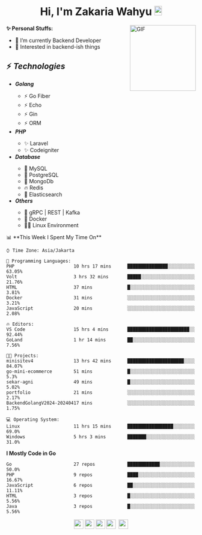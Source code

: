 <h1 align="center">Hi, I'm Zakaria Wahyu <img src="https://github.com/TheDudeThatCode/TheDudeThatCode/blob/master/Assets/Hi.gif" width="20px" height="25px"></h1>

<img align="right" alt="GIF" height="175px" src="https://www.nayakapratama.co.id/wp-content/uploads/2019/07/Website-Maintenance.gif" />

**✨ Personal Stuffs:**
- 🔭 I’m currently Backend Developer
- 🌱 Interested in backend-ish things

<h2>⚡ <i>Technologies</i></h2>
<ul>
<li><strong><i>Golang</i></strong></li>
  <ul>
    <li>⚡ Go Fiber</li>
    <li>⚡ Echo</li>
    <li>⚡ Gin</li>
    <li>⚡ ORM</li>
  </ul>
<li><strong><i>PHP</i></strong></li>
  <ul>
    <li>✨ Laravel</li>
    <li>✨ Codeigniter</li>
  </ul>
<li><strong><i>Database</i></strong></li>
  <ul>
    <li>🐬 MySQL</li>
    <li>🐘 PostgreSQL</li>
    <li>🍃 MongoDb</li>
    <li>🔥 Redis</li>
    <li>🔎 Elasticsearch</li>
  </ul>
  <li><strong><i>Others</i></strong></li>
  <ul>
    <li>💫 gRPC | REST | Kafka</li>
    <li>🐳 Docker</li>
    <li>👨‍💻 Linux Environment</li>
  </ul>
</ul>
<!--START_SECTION:waka-->
📊 **This Week I Spent My Time On** 

```text
⌚︎ Time Zone: Asia/Jakarta

💬 Programming Languages: 
PHP                      10 hrs 17 mins      ███████████████░░░░░░░░░░   63.05% 
Volt                     3 hrs 32 mins       █████░░░░░░░░░░░░░░░░░░░░   21.76% 
HTML                     37 mins             █░░░░░░░░░░░░░░░░░░░░░░░░   3.81% 
Docker                   31 mins             ░░░░░░░░░░░░░░░░░░░░░░░░░   3.21% 
JavaScript               20 mins             ░░░░░░░░░░░░░░░░░░░░░░░░░   2.08%

🔥 Editors: 
VS Code                  15 hrs 4 mins       ███████████████████████░░   92.44% 
GoLand                   1 hr 14 mins        ██░░░░░░░░░░░░░░░░░░░░░░░   7.56%

🐱‍💻 Projects: 
minisitev4               13 hrs 42 mins      █████████████████████░░░░   84.07% 
go-mini-ecommerce        51 mins             █░░░░░░░░░░░░░░░░░░░░░░░░   5.3% 
sekar-agni               49 mins             █░░░░░░░░░░░░░░░░░░░░░░░░   5.02% 
portfolio                21 mins             ░░░░░░░░░░░░░░░░░░░░░░░░░   2.17% 
BackendGolangV2024-20240417 mins             ░░░░░░░░░░░░░░░░░░░░░░░░░   1.75%

💻 Operating System: 
Linux                    11 hrs 15 mins      █████████████████░░░░░░░░   69.0% 
Windows                  5 hrs 3 mins        ███████░░░░░░░░░░░░░░░░░░   31.0%

```

**I Mostly Code in Go** 

```text
Go                       27 repos            ████████████░░░░░░░░░░░░░   50.0% 
PHP                      9 repos             ████░░░░░░░░░░░░░░░░░░░░░   16.67% 
JavaScript               6 repos             ██░░░░░░░░░░░░░░░░░░░░░░░   11.11% 
HTML                     3 repos             █░░░░░░░░░░░░░░░░░░░░░░░░   5.56% 
Java                     3 repos             █░░░░░░░░░░░░░░░░░░░░░░░░   5.56%

```



<!--END_SECTION:waka-->

<p align="center">
<a href="https://www.linkedin.com/in/zakariawahyu" target="_blank"><img src="https://img.shields.io/badge/linkedin-%230077B5.svg?&style=for-the-badge&logo=linkedin&logoColor=white" height=25></a>
<a href="https://medium.com/@zakariawahyu" target="_blank"><img src="https://img.shields.io/badge/Medium-12100E?style=for-the-badge&logo=medium&logoColor=white" height=25></a>
<a href="https://medium.com/@zakariawahyu" target="_blank"><img src="https://img.shields.io/badge/Portfolio-2300843e?style=for-the-badge&logo=About.me&logoColor=white" height=25></a>
<a href="https://www.twitter.com/_zakariawahyu" target="_blank"><img src="https://img.shields.io/badge/twitter-%231DA1F2.svg?&style=for-the-badge&logo=twitter&logoColor=white" height=25></a> 
<a href="https://www.instagram.com/_zakariawahyu" target="_blank"><img src="https://img.shields.io/badge/instagram-%23E4405F.svg?&style=for-the-badge&logo=instagram&logoColor=white" height=25></a>
